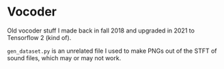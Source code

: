 # Vocoder

Old vocoder stuff I made back in fall 2018 and upgraded in 2021 to Tensorflow 2 (kind of).

`gen_dataset.py` is an unrelated file I used to make PNGs out of the STFT of sound files, which may or may not work.